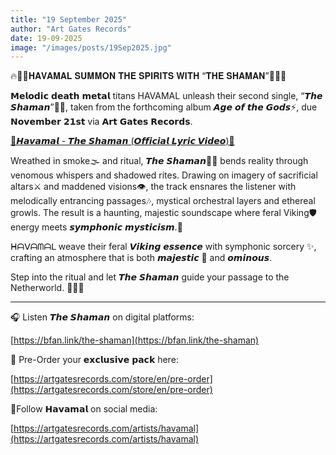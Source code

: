 ```yaml
---
title: "19 September 2025"
author: "Art Gates Records"
date: 19-09-2025
image: "/images/posts/19Sep2025.jpg"
---
```


🔥🧙‍♂️𝐇𝐀𝐕𝐀𝐌𝐀𝐋 𝐒𝐔𝐌𝐌𝐎𝐍 𝐓𝐇𝐄 𝐒𝐏𝐈𝐑𝐈𝐓𝐒 𝐖𝐈𝐓𝐇 “𝐓𝐇𝐄 𝐒𝐇𝐀𝐌𝐀𝐍”🧙‍♂️🔥

𝗠𝗲𝗹𝗼𝗱𝗶𝗰 𝗱𝗲𝗮𝘁𝗵 𝗺𝗲𝘁𝗮𝗹 titans HAVAMAL unleash their second single, “𝙏𝙝𝙚 𝙎𝙝𝙖𝙢𝙖𝙣”🧙‍♂️, taken from the forthcoming album 𝘼𝙜𝙚 𝙤𝙛 𝙩𝙝𝙚 𝙂𝙤𝙙𝙨⚡, due 𝗡𝗼𝘃𝗲𝗺𝗯𝗲𝗿 𝟮𝟭𝘀𝘁 via 𝗔𝗿𝘁 𝗚𝗮𝘁𝗲𝘀 𝗥𝗲𝗰𝗼𝗿𝗱𝘀.

[🔴𝙃𝙖𝙫𝙖𝙢𝙖𝙡 - 𝙏𝙝𝙚 𝙎𝙝𝙖𝙢𝙖𝙣 (𝙊𝙛𝙛𝙞𝙘𝙞𝙖𝙡 𝙇𝙮𝙧𝙞𝙘 𝙑𝙞𝙙𝙚𝙤)🔴](https://www.youtube.com/watch?v=R7S-sfRIPYI)

Wreathed in smoke🌫️ and ritual, 𝙏𝙝𝙚 𝙎𝙝𝙖𝙢𝙖𝙣🧙‍♂️ bends reality through venomous whispers and shadowed rites. Drawing on imagery of sacrificial altars⚔️ and maddened visions👁️, the track ensnares the listener with melodically entrancing passages🎶, mystical orchestral layers and ethereal growls. The result is a haunting, majestic soundscape where feral Viking🛡️energy meets 𝙨𝙮𝙢𝙥𝙝𝙤𝙣𝙞𝙘 𝙢𝙮𝙨𝙩𝙞𝙘𝙞𝙨𝙢.🔮

ᕼᗩᐯᗩᗰᗩᒪ weave their feral 𝙑𝙞𝙠𝙞𝙣𝙜 𝙚𝙨𝙨𝙚𝙣𝙘𝙚 with symphonic sorcery ✨, crafting an atmosphere that is both 𝙢𝙖𝙟𝙚𝙨𝙩𝙞𝙘 👑 and 𝙤𝙢𝙞𝙣𝙤𝙪𝙨.

Step into the ritual and let 𝙏𝙝𝙚 𝙎𝙝𝙖𝙢𝙖𝙣 guide your passage to the Netherworld. 🧙‍♂️🔥
________________________________________________
🎧 Listen 𝙏𝙝𝙚 𝙎𝙝𝙖𝙢𝙖𝙣 on digital platforms:

[https://bfan.link/the-shaman](https://bfan.link/the-shaman)

🛒 Pre-Order your 𝗲𝘅𝗰𝗹𝘂𝘀𝗶𝘃𝗲 𝗽𝗮𝗰𝗸 here:

[https://artgatesrecords.com/store/en/pre-order](https://artgatesrecords.com/store/en/pre-order)

📲Follow 𝗛𝗮𝘃𝗮𝗺𝗮𝗹 on social media:

[https://artgatesrecords.com/artists/havamal](https://artgatesrecords.com/artists/havamal)